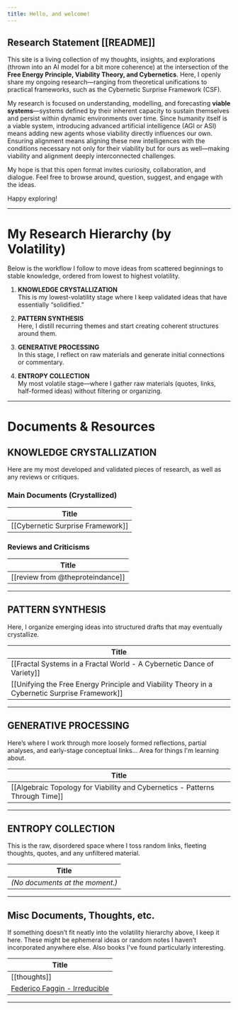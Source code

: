 ```yaml
---
title: Hello, and welcome!
---
```

Research Statement [[README]]
---

This site is a living collection of my thoughts, insights, and explorations (thrown into an AI model for a bit more coherence) at the intersection of the **Free Energy Principle, Viability Theory, and Cybernetics**. Here, I openly share my ongoing research—ranging from theoretical unifications to practical frameworks, such as the Cybernetic Surprise Framework (CSF).

My research is focused on understanding, modelling, and forecasting **viable systems**—systems defined by their inherent capacity to sustain themselves and persist within dynamic environments over time. Since humanity itself is a viable system, introducing advanced artificial intelligence (AGI or ASI) means adding new agents whose viability directly influences our own. Ensuring alignment means aligning these new intelligences with the conditions necessary not only for their viability but for ours as well—making viability and alignment deeply interconnected challenges.

My hope is that this open format invites curiosity, collaboration, and dialogue. Feel free to browse around, question, suggest, and engage with the ideas.

Happy exploring!

---

# My Research Hierarchy (by Volatility)

Below is the workflow I follow to move ideas from scattered beginnings to stable knowledge, ordered from lowest to highest volatility.

1. **KNOWLEDGE CRYSTALLIZATION**  
   This is my lowest-volatility stage where I keep validated ideas that have essentially “solidified.”  

2. **PATTERN SYNTHESIS**  
   Here, I distill recurring themes and start creating coherent structures around them.

3. **GENERATIVE PROCESSING**  
   In this stage, I reflect on raw materials and generate initial connections or commentary.

4. **ENTROPY COLLECTION**  
   My most volatile stage—where I gather raw materials (quotes, links, half-formed ideas) without filtering or organizing.

---

# Documents & Resources

## KNOWLEDGE CRYSTALLIZATION
Here are my most developed and validated pieces of research, as well as any reviews or critiques.

### Main Documents (Crystallized)

| Title                             |
| --------------------------------- |
| [[Cybernetic Surprise Framework]] |

### Reviews and Criticisms

| Title                            |
| -------------------------------- |
| [[review from @theproteindance]] |

---

## PATTERN SYNTHESIS
Here, I organize emerging ideas into structured drafts that may eventually crystallize.

| Title                                                                                          |
| ---------------------------------------------------------------------------------------------- |
| [[Fractal Systems in a Fractal World - A Cybernetic Dance of Variety]]                         |
| [[Unifying the Free Energy Principle and Viability Theory in a Cybernetic Surprise Framework]] |

---

## GENERATIVE PROCESSING
Here’s where I work through more loosely formed reflections, partial analyses, and early-stage conceptual links... Area for things I'm learning about. 

| Title                                                                        |
| ---------------------------------------------------------------------------- |
| [[Algebraic Topology for Viability and Cybernetics - Patterns Through Time]] |

---

## ENTROPY COLLECTION
This is the raw, disordered space where I toss random links, fleeting thoughts, quotes, and any unfiltered material.

| Title                               |
|-------------------------------------|
| *(No documents at the moment.)*     |

---

## Misc Documents, Thoughts, etc.
If something doesn’t fit neatly into the volatility hierarchy above, I keep it here. These might be ephemeral ideas or random notes I haven’t incorporated anywhere else. Also books I've found particularly interesting. 

| Title                                                                                                                                           |
| ----------------------------------------------------------------------------------------------------------------------------------------------- |
| [[thoughts]]                                                                                                                                    |
| [Federico Faggin - Irreducible](https://books.google.co.uk/books/about/Irreducible.html?id=LTsFEQAAQBAJ&source=kp_book_description&redir_esc=y) |

---

